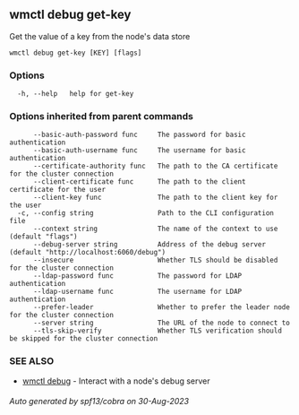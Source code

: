 ## wmctl debug get-key

Get the value of a key from the node's data store

```
wmctl debug get-key [KEY] [flags]
```

### Options

```
  -h, --help   help for get-key
```

### Options inherited from parent commands

```
      --basic-auth-password func     The password for basic authentication
      --basic-auth-username func     The username for basic authentication
      --certificate-authority func   The path to the CA certificate for the cluster connection
      --client-certificate func      The path to the client certificate for the user
      --client-key func              The path to the client key for the user
  -c, --config string                Path to the CLI configuration file
      --context string               The name of the context to use (default "flags")
      --debug-server string          Address of the debug server (default "http://localhost:6060/debug")
      --insecure                     Whether TLS should be disabled for the cluster connection
      --ldap-password func           The password for LDAP authentication
      --ldap-username func           The username for LDAP authentication
      --prefer-leader                Whether to prefer the leader node for the cluster connection
      --server string                The URL of the node to connect to
      --tls-skip-verify              Whether TLS verification should be skipped for the cluster connection
```

### SEE ALSO

* [wmctl debug](wmctl_debug.md)	 - Interact with a node's debug server

###### Auto generated by spf13/cobra on 30-Aug-2023
